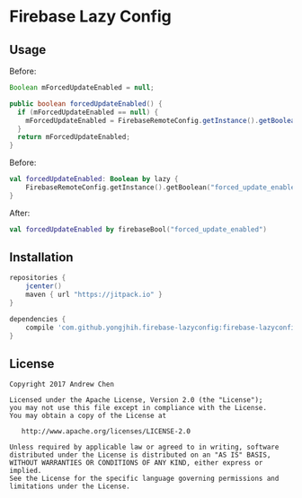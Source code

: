 # Firebase Lazy Config

## Usage

Before:

```java
Boolean mForcedUpdateEnabled = null;

public boolean forcedUpdateEnabled() {
  if (mForcedUpdateEnabled == null) {
    mForcedUpdateEnabled = FirebaseRemoteConfig.getInstance().getBoolean("forced_update_enabled");
  }
  return mForcedUpdateEnabled;
}
```

Before:

```kotlin
val forcedUpdateEnabled: Boolean by lazy {
    FirebaseRemoteConfig.getInstance().getBoolean("forced_update_enabled")
}
```

After:

```kotlin
val forcedUpdateEnabled by firebaseBool("forced_update_enabled")
```

## Installation

```gradle
repositories {
    jcenter()
    maven { url "https://jitpack.io" }
}

dependencies {
    compile 'com.github.yongjhih.firebase-lazyconfig:firebase-lazyconfig:0.0.1'
}
```

## License


    Copyright 2017 Andrew Chen

    Licensed under the Apache License, Version 2.0 (the "License");
    you may not use this file except in compliance with the License.
    You may obtain a copy of the License at

       http://www.apache.org/licenses/LICENSE-2.0

    Unless required by applicable law or agreed to in writing, software
    distributed under the License is distributed on an "AS IS" BASIS,
    WITHOUT WARRANTIES OR CONDITIONS OF ANY KIND, either express or implied.
    See the License for the specific language governing permissions and
    limitations under the License.

